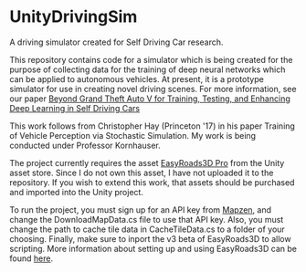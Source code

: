 # UnityDrivingSim
A driving simulator created for Self Driving Car research.

This repository contains code for a simulator which is being created for the purpose of collecting data for the training of deep neural networks which can be applied to autonomous vehicles. At present, it is a prototype simulator for use in creating novel driving scenes. For more information, see our paper [Beyond Grand Theft Auto V for Training, Testing, and Enhancing Deep Learning in Self Driving Cars](https://princetonautonomous.github.io/)

This work follows from Christopher Hay (Princeton '17) in his paper Training of Vehicle Perception via Stochastic Simulation. 
My work is being conducted under Professor Kornhauser.

The project currently requires the asset [EasyRoads3D Pro](https://www.assetstore.unity3d.com/en/#!/content/469) from the Unity asset store. Since I do not own this asset, I have not uploaded it to the repository. If you wish to extend this work, that assets should be purchased and imported into the Unity project. 

To run the project, you must sign up for an API key from [Mapzen](https://mapzen.com/), and change the DownloadMapData.cs file to use that API key. Also, you must change the path to cache tile data in CacheTileData.cs to a folder of your choosing. Finally, make sure to inport the v3 beta of EasyRoads3D to allow scripting. More information about setting up and using EasyRoads3D can be found [here](http://www.unityterraintools.com/EasyRoads3D/v3/manualv3.html).
